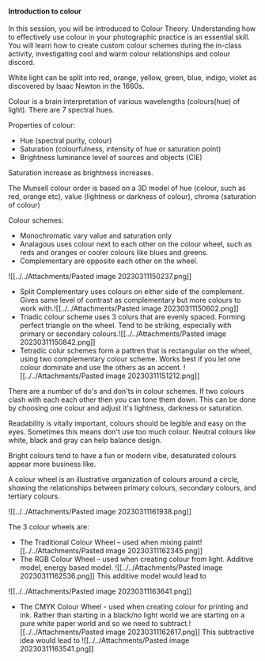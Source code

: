 #### Introduction to colour

In this session, you will be introduced to Colour Theory. Understanding how to effectively use colour in your photographic practice is an essential skill. You will learn how to create custom colour schemes during the in-class activity, investigating cool and warm colour relationships and colour discord.

White light can be split into red, orange, yellow, green, blue, indigo, violet as discovered by Isaac Newton in the 1660s.

Colour is a brain interpretation of various wavelengths (colours(hue) of light).
There are 7 spectral hues.

Properties of colour:
 - Hue (spectral purity, colour)
 - Saturation (colourfulness, intensity of hue or saturation point)
 - Brightness luminance level of sources and objects (CIE)

Saturation increase as brightness increases.

The Munsell colour order is based on a 3D model of hue (colour, such as red, orange etc), value (lightness or darkness of colour), chroma (saturation of colour)  

Colour schemes:
- Monochromatic vary value and saturation only
- Analagous uses colour next to each other on the colour wheel, such as reds and oranges or cooler colours like blues and greens.
- Complementary are opposite each other on the wheel.

![[../../Attachments/Pasted image 20230311150237.png]]

- Split Complementary uses colours on either side of the complement. Gives same level of contrast as complementary but more colours to work with.![[../../Attachments/Pasted image 20230311150602.png]]
- Triadic colour scheme uses 3 colurs that are evenly spaced. Forming perfect triangle on the wheel. Tend to be striking, especially with primary or secondary colours.![[../../Attachments/Pasted image 20230311150842.png]]
- Tetradic colur schemes form a pattren that is rectangular on the wheel, using two complementary colour scheme. Works best if you let one colour dominate and use the others as an accent. ![[../../Attachments/Pasted image 20230311151212.png]]

There are a number of do's and don'ts in colour schemes. If two colours clash with each each other then you can tone them down. This can be done by choosing one colour and adjust it's lightness, darkness or saturation.

Readability is vitally important, colours should be legible and easy on the eyes. Sometimes this means don't use too much colour. Neutral colours like white, black and gray can help balance design.

Bright colours tend to have a fun or modern vibe, desaturated colours appear more business like.

A colour wheel is an illustrative organization of colours around a circle, showing the relationships between primary colours, secondary colours, and tertiary colours.

![[../../Attachments/Pasted image 20230311161938.png]]

The 3 colour wheels are:

- The Traditional Colour Wheel – used when mixing paint![[../../Attachments/Pasted image 20230311162345.png]]
- The RGB Colour Wheel – used when creating colour from light. Additive model, energy based model. ![[../../Attachments/Pasted image 20230311162536.png]]
This additive model would lead to

![[../../Attachments/Pasted image 20230311163641.png]]

- The CMYK Colour Wheel - used when creating colour for printing and ink. Rather than starting in a black/no light world we are starting on a pure white paper world and so we need to subtract.![[../../Attachments/Pasted image 20230311162617.png]]
This subtractive idea would lead to
![[../../Attachments/Pasted image 20230311163541.png]]

